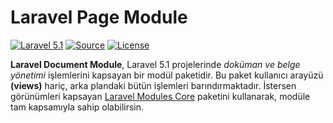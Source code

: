 Laravel Page Module
===================
[![Laravel 5.1](https://img.shields.io/badge/Laravel-5.1-orange.svg?style=flat-square)](https://laravel.com/docs/5.1/)
[![Source](https://img.shields.io/badge/source-erenmustafaozdal/laravel--document--module-blue.svg?style=flat-square)](https://github.com/erenmustafaozdal/laravel-document-module)
[![License](http://img.shields.io/badge/license-MIT-brightgreen.svg?style=flat-square)](https://tldrlegal.com/license/mit-license)

**Laravel Document Module**, Laravel 5.1 projelerinde *doküman ve belge yönetimi* işlemlerini kapsayan bir modül paketidir. Bu paket kullanıcı arayüzü **(views)** hariç, arka plandaki bütün işlemleri barındırmaktadır. İstersen görünümleri kapsayan [Laravel Modules Core](https://github.com/erenmustafaozdal/laravel-modules-core) paketini kullanarak, modüle tam kapsamıyla sahip olabilirsin.

